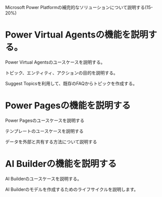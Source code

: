 Microsoft Power Platformの補完的なソリューションについて説明する(15-20%)
# Power Virtual Agentsの機能を説明する。
Power Virtual Agentsのユースケースを説明する。

トピック、エンティティ、アクションの目的を説明する。

Suggest Topicsを利用して、既存のFAQからトピックを作成する。

# Power Pagesの機能を説明する
Power Pagesのユースケースを説明する

テンプレートのユースケースを説明する

データを外部と共有する方法について説明する

# AI Builderの機能を説明する
AI Builderのユースケースを説明する。

AI Builderのモデルを作成するためのライフサイクルを説明します。